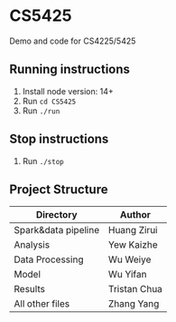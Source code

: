 # CS5425
Demo and code for CS4225/5425

## Running instructions
1. Install node version: 14+
2. Run `cd CS5425`
3. Run `./run`

## Stop instructions
1. Run `./stop`

## Project Structure

| Directory           | Author       |
| ------------------- | ------------ |
| Spark&data pipeline | Huang Zirui  |
| Analysis            | Yew Kaizhe   |
| Data Processing     | Wu Weiye     |
| Model               | Wu Yifan     |
| Results             | Tristan Chua |
| All other files     | Zhang Yang   |

